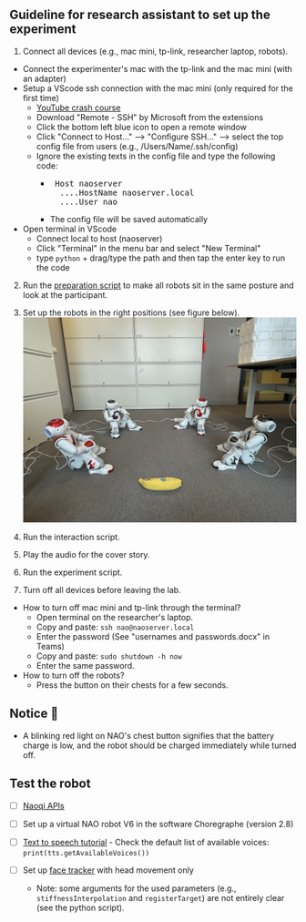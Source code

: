 ## Guideline for research assistant to set up the experiment
1. Connect all devices (e.g., mac mini, tp-link, researcher laptop, robots).
- Connect the experimenter's mac with the tp-link and the mac mini (with an adapter)
- Setup a VScode ssh connection with the mac mini (only required for the first time)
    - [YouTube crash course](https://www.youtube.com/watch?v=cOopQQIL8JU)
    - Download "Remote - SSH" by Microsoft from the extensions
    - Click the bottom left blue icon to open a remote window
    - Click "Connect to Host..." --> "Configure SSH..." --> select the top config file from users (e.g., /Users/Name/.ssh/config)
    - Ignore the existing texts in the config file and type the following code:
      - <pre> Host naoserver 
          ....HostName naoserver.local 
          ....User nao </pre>
      - The config file will be saved automatically
- Open terminal in VScode
    - Connect local to host (naoserver)
    - Click "Terminal" in the menu bar and select "New Terminal"
    - type `python` + drag/type the path and then tap the enter key to run the code
2. Run the [preparation script](https://github.com/UvA-CW-Robo-research/Multi-Nao-Speech-Orchestration/blob/main/preparation.py) to make all robots sit in the same posture and look at the participant.
3. Set up the robots in the right positions (see figure below). ![robotsetup](https://github.com/UvA-CW-Robo-research/Multi-Nao-Speech-Orchestration/blob/main/robotsetup.jpeg)

4. Run the interaction script.
5. Play the audio for the cover story.
6. Run the experiment script.
7. Turn off all devices before leaving the lab.
  - How to turn off mac mini and tp-link through the terminal?
    - Open terminal on the researcher's laptop.
    - Copy and paste: `ssh nao@naoserver.local`
    - Enter the password (See "usernames and passwords.docx" in Teams)
    - Copy and paste: `sudo shutdown -h now`
    - Enter the same password.
  - How to turn off the robots?
    - Press the button on their chests for a few seconds.
  
## Notice 🔋
- A blinking red light on NAO's chest button signifies that the battery charge is low, and the robot should be charged immediately while turned off.



## Test the robot
- [ ] [Naoqi APIs](http://doc.aldebaran.com/2-1/naoqi/index.html)
- [ ] Set up a virtual NAO robot V6 in the software Choregraphe (version 2.8)
- [ ] [Text to speech tutorial](http://doc.aldebaran.com/2-1/naoqi/audio/altexttospeech-tuto.html)
      - Check the default list of available voices: `print(tts.getAvailableVoices())`

- [ ] Set up [face tracker](http://doc.aldebaran.com/2-1/naoqi/trackers/altracker.html#ready-to-move-robot) with head movement only 
    - Note: some arguments for the used parameters (e.g., `stiffnessInterpolation` and `registerTarget`) are not entirely clear (see the python script).


